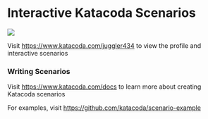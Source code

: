 # Interactive Katacoda Scenarios

[![](http://shields.katacoda.com/katacoda/juggler434/count.svg)](https://www.katacoda.com/juggler434 "Get your profile on Katacoda.com")

Visit https://www.katacoda.com/juggler434 to view the profile and interactive scenarios

### Writing Scenarios
Visit https://www.katacoda.com/docs to learn more about creating Katacoda scenarios

For examples, visit https://github.com/katacoda/scenario-example
